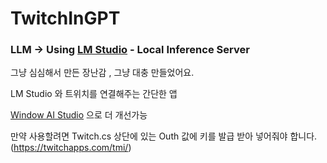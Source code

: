 # TwitchInGPT
### LLM -> Using [LM Studio](https://lmstudio.ai/) - Local Inference Server

그냥 심심해서 만든 장난감 , 그냥 대충 만들었어요.

LM Studio 와 트위치를 연결해주는 간단한 앱

[Window AI Studio](https://learn.microsoft.com/ko-kr/windows/ai/studio/) 으로 더 개선가능

만약 사용할려면 Twitch.cs 상단에 있는 Outh 값에 키를 발급 받아 넣어줘야 합니다.
(https://twitchapps.com/tmi/)

